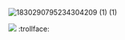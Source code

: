 


![1830290795234304209 (1) (1)](https://github.com/user-attachments/assets/4eadb1a2-9132-4c6b-a9d5-68be10cb5d63)


![](https://komarev.com/ghpvc/?username=touyaki&color=blueviolet&style=for-the-badge&label=сколько+прочекало+профиль&abbreviated=true)   ‎  ‎ :trollface:
